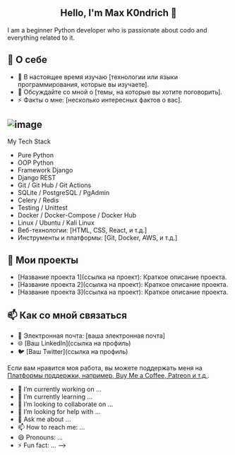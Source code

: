 <h2 align="center">Hello, I'm Max K0ndrich 👋 </h2>

I am a beginner Python developer who is passionate about codo and everything related to it.

## 🚀 О себе

- 🌱 В настоящее время изучаю [технологии или языки программирования, которые вы изучаете].
- 💬 Обсуждайте со мной о [темы, на которые вы хотите поговорить].
- ⚡ Факты о мне: [несколько интересных фактов о вас].

## ![image](https://github.com/user-attachments/assets/f23bdd19-f5f7-4f31-845b-e89880373dc4)
 My Tech Stack


- Pure Python
- OOP Python
- Framework Django
- Django REST
- Git / Git Hub / Git Actions
- SQLite / PostgreSQL / PgAdmin
- Celery / Redis
- Testing / Unittest
- Docker / Docker-Compose / Docker Hub
- Linux / Ubuntu / Kali Linux
- Веб-технологии: [HTML, CSS, React, и т.д.]
- Инструменты и платформы: [Git, Docker, AWS, и т.д.]

## 📂 Мои проекты

- [Название проекта 1](ссылка на проект): Краткое описание проекта.
- [Название проекта 2](ссылка на проект): Краткое описание проекта.
- [Название проекта 3](ссылка на проект): Краткое описание проекта.

## 📫 Как со мной связаться

- 📧 Электронная почта: [ваша электронная почта]
- 🌐 [Ваш LinkedIn](ссылка на профиль)
- 🐦 [Ваш Twitter](ссылка на профиль)

Если вам нравится моя работа, вы можете поддержать меня на [Платформы поддержки, например, Buy Me a Coffee, Patreon и т.д.](ссылка).


- 🔭 I’m currently working on ...
- 🌱 I’m currently learning ...
- 👯 I’m looking to collaborate on ...
- 🤔 I’m looking for help with ...
- 💬 Ask me about ...
- 📫 How to reach me: ...
- 😄 Pronouns: ...
- ⚡ Fun fact: ...
-->
